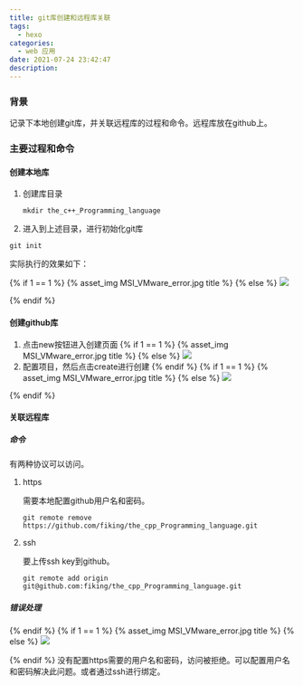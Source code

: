 ```yaml
---
title: git库创建和远程库关联
tags:
  - hexo
categories:
  - web 应用
date: 2021-07-24 23:42:47
description:
---
```


 <!-- more -->

### 背景

  记录下本地创建git库，并关联远程库的过程和命令。远程库放在github上。

### 主要过程和命令

#### 创建本地库

1. 创建库目录

   ```shell
   mkdir the_c++_Programming_language
   ```

2.  进入到上述目录，进行初始化git库

   ```
   git init
   ```

  实际执行的效果如下：

  {% if 1 == 1 %} 
  {% asset_img MSI_VMware_error.jpg title %}
{% else %}
  ![](I:\Blogs\fiking\source\_posts\git库创建和远程库关联\git_init.png)

{% endif %}

#### 创建github库

1. 点击new按钮进入创建页面
    {% if 1 == 1 %} 
    {% asset_img MSI_VMware_error.jpg title %}
{% else %}
    ![](I:\Blogs\fiking\source\_posts\git库创建和远程库关联\new_repository.png)
2. 配置项目，然后点击create进行创建
{% endif %}
    {% if 1 == 1 %} 
    {% asset_img MSI_VMware_error.jpg title %}
{% else %}
    ![](I:\Blogs\fiking\source\_posts\git库创建和远程库关联\create_repo.png)

{% endif %}

#### 关联远程库

##### 命令

  有两种协议可以访问。

1. https

   需要本地配置github用户名和密码。

   ```shell
   git remote remove https://github.com/fiking/the_cpp_Programming_language.git
   ```

   

2. ssh

   要上传ssh key到github。

   ```shell
   git remote add origin git@github.com:fiking/the_cpp_Programming_language.git
   ```

##### 错误处理
{% endif %}
    {% if 1 == 1 %} 
    {% asset_img MSI_VMware_error.jpg title %}
{% else %}
    ![](I:\Blogs\fiking\source\_posts\git库创建和远程库关联\error_refused.png)

{% endif %}
没有配置https需要的用户名和密码，访问被拒绝。可以配置用户名和密码解决此问题。或者通过ssh进行绑定。
